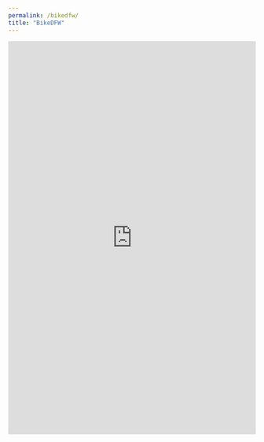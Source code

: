 ```yaml
---
permalink: /bikedfw/
title: "BikeDFW"
---
```


<iframe src="https://ridewithgps.com/embeds?type=region&id=8173" style="width: 1px; min-width: 100%; height: 800px; border: none;" scrolling="no"></iframe>
